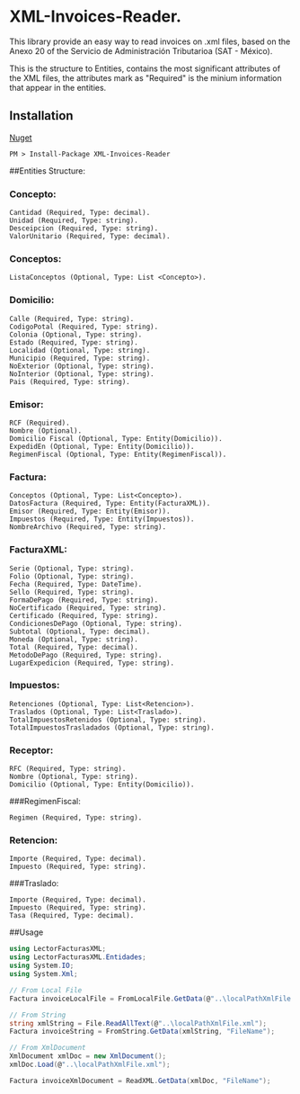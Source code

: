 # XML-Invoices-Reader.
This library provide an easy way to read invoices on .xml files, based on the Anexo 20 of the Servicio de Administración Tributarioa (SAT - México).

This is the structure to Entities, contains the most significant attributes of the XML files, the attributes mark as "Required" is the minium information that appear in the entities.

## Installation
[Nuget](https://www.nuget.org/packages/XML-Invoices-Reader/1.0.0)
```
PM > Install-Package XML-Invoices-Reader
```

##Entities Structure:

### Concepto:
```
Cantidad (Required, Type: decimal).
Unidad (Required, Type: string).
Desceipcion (Required, Type: string).
ValorUnitario (Required, Type: decimal).
```

### Conceptos:
```
ListaConceptos (Optional, Type: List <Concepto>).
```
	
### Domicilio:
```
Calle (Required, Type: string).
CodigoPotal (Required, Type: string).
Colonia (Optional, Type: string).
Estado (Required, Type: string).
Localidad (Optional, Type: string).
Municipio (Required, Type: string).
NoExterior (Optional, Type: string).
NoInterior (Optional, Type: string).
Pais (Required, Type: string).
```
    
### Emisor:
```
RCF (Required).
Nombre (Optional).
Domicilio Fiscal (Optional, Type: Entity(Domicilio)).
ExpedidEn (Optional, Type: Entity(Domicilio)).
RegimenFiscal (Optional, Type: Entity(RegimenFiscal)).
```
	
### Factura:
```
Conceptos (Optional, Type: List<Concepto>).
DatosFactura (Required, Type: Entity(FacturaXML)).
Emisor (Required, Type: Entity(Emisor)).
Impuestos (Required, Type: Entity(Impuestos)).
NombreArchivo (Required, Type: string).
```
	
### FacturaXML: 
```
Serie (Optional, Type: string).
Folio (Optional, Type: string).
Fecha (Required, Type: DateTime).
Sello (Required, Type: string).
FormaDePago (Required, Type: string).
NoCertificado (Required, Type: string).
Certificado (Required, Type: string).
CondicionesDePago (Optional, Type: string).
Subtotal (Optional, Type: decimal).
Moneda (Optional, Type: string).
Total (Required, Type: decimal).
MetodoDePago (Required, Type: string).
LugarExpedicion (Required, Type: string).
```
	  
### Impuestos:
```
Retenciones (Optional, Type: List<Retencion>).
Traslados (Optional, Type: List<Traslado>).
TotalImpuestosRetenidos (Optional, Type: string).
TotalImpuestosTrasladados (Optional, Type: string).
```
		
### Receptor:
```
RFC (Required, Type: string).
Nombre (Optional, Type: string).
Domicilio (Optional, Type: Entity(Domicilio)).
```

###RegimenFiscal:
```
Regimen (Required, Type: string).
```
  	
### Retencion:
```
Importe (Required, Type: decimal).
Impuesto (Required, Type: string).
```
		
###Traslado:
```
Importe (Required, Type: decimal).
Impuesto (Required, Type: string).
Tasa (Required, Type: decimal).
```
##Usage
``` c#
using LectorFacturasXML;
using LectorFacturasXML.Entidades;
using System.IO;
using System.Xml;

// From Local File
Factura invoiceLocalFile = FromLocalFile.GetData(@"..\localPathXmlFile.xml");

// From String 
string xmlString = File.ReadAllText(@"..\localPathXmlFile.xml");
Factura invoiceString = FromString.GetData(xmlString, "FileName");

// From XmlDocument
XmlDocument xmlDoc = new XmlDocument();
xmlDoc.Load(@"..\localPathXmlFile.xml");

Factura invoiceXmlDocument = ReadXML.GetData(xmlDoc, "FileName");
```
